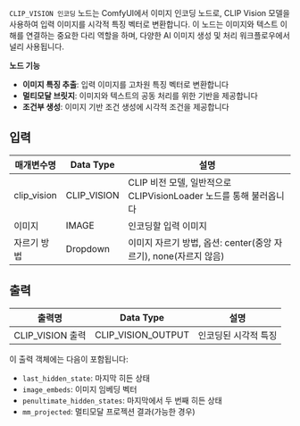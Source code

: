 `CLIP_VISION 인코딩` 노드는 ComfyUI에서 이미지 인코딩 노드로, CLIP Vision 모델을 사용하여 입력 이미지를 시각적 특징 벡터로 변환합니다. 이 노드는 이미지와 텍스트 이해를 연결하는 중요한 다리 역할을 하며, 다양한 AI 이미지 생성 및 처리 워크플로우에서 널리 사용됩니다.

**노드 기능**

- **이미지 특징 추출**: 입력 이미지를 고차원 특징 벡터로 변환합니다
- **멀티모달 브릿지**: 이미지와 텍스트의 공동 처리를 위한 기반을 제공합니다
- **조건부 생성**: 이미지 기반 조건 생성에 시각적 조건을 제공합니다

## 입력

| 매개변수명      | Data Type    | 설명                                                         |
|----------------|-------------|--------------------------------------------------------------|
| clip_vision    | CLIP_VISION | CLIP 비전 모델, 일반적으로 CLIPVisionLoader 노드를 통해 불러옵니다 |
| 이미지         | IMAGE       | 인코딩할 입력 이미지                                         |
| 자르기 방법     | Dropdown    | 이미지 자르기 방법, 옵션: center(중앙 자르기), none(자르지 않음) |

## 출력

| 출력명             | Data Type           | 설명                         |
|--------------------|--------------------|------------------------------|
| CLIP_VISION 출력   | CLIP_VISION_OUTPUT | 인코딩된 시각적 특징          |

이 출력 객체에는 다음이 포함됩니다:
- `last_hidden_state`: 마지막 히든 상태
- `image_embeds`: 이미지 임베딩 벡터
- `penultimate_hidden_states`: 마지막에서 두 번째 히든 상태
- `mm_projected`: 멀티모달 프로젝션 결과(가능한 경우)
